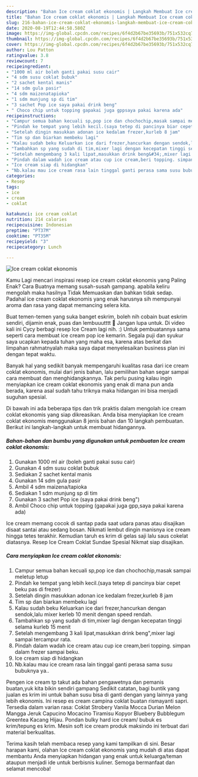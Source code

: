 ```yaml
---
description: "Bahan Ice cream coklat ekonomis | Langkah Membuat Ice cream coklat ekonomis Yang Enak Dan Lezat"
title: "Bahan Ice cream coklat ekonomis | Langkah Membuat Ice cream coklat ekonomis Yang Enak Dan Lezat"
slug: 216-bahan-ice-cream-coklat-ekonomis-langkah-membuat-ice-cream-coklat-ekonomis-yang-enak-dan-lezat
date: 2020-08-19T12:44:58.580Z
image: https://img-global.cpcdn.com/recipes/6f4d2b67be35693b/751x532cq70/ice-cream-coklat-ekonomis-foto-resep-utama.jpg
thumbnail: https://img-global.cpcdn.com/recipes/6f4d2b67be35693b/751x532cq70/ice-cream-coklat-ekonomis-foto-resep-utama.jpg
cover: https://img-global.cpcdn.com/recipes/6f4d2b67be35693b/751x532cq70/ice-cream-coklat-ekonomis-foto-resep-utama.jpg
author: Lou Patton
ratingvalue: 3.8
reviewcount: 7
recipeingredient:
- "1000 ml air boleh ganti pakai susu cair"
- "4 sdm susu coklat bubuk"
- "2 sachet kental manis"
- "14 sdm gula pasir"
- "4 sdm maizenatapioka"
- "1 sdm munjung sp di tim"
- "3 sachet Pop ice saya pakai drink beng"
- " Choco chip untuk topping gapakai juga gppsaya pakai karena ada"
recipeinstructions:
- "Campur semua bahan kecuali sp,pop ice dan chochochip,masak sampai meletup letup"
- "Pindah ke tempat yang lebih kecil.(saya tetep di pancinya biar cepet beku pas di frezer)"
- "Setelah dingin masukkan adonan ice kedalam frezer,kurleb 8 jam"
- "Tim sp dan biarkan membeku lagi"
- "Kalau sudah beku Keluarkan ice dari frezer,hancurkan dengan sendok,lalu mixer kerleb 10 menit dengan speed rendah."
- "Tambahkan sp yang sudah di tim,mixer lagi dengan kecepatan tinggi selama kurleb 15 menit"
- "Setelah mengembang 3 kali lipat,masukkan drink beng&#34;,mixer lagi sampai tercampur rata."
- "Pindah dalam wadah ice cream atau cup ice cream,beri topping. simpan dalam frezer sampai beku."
- "Ice cream siap di hidangkan"
- "Nb.kalau mau ice cream rasa lain tinggal ganti perasa sama susu bubuknya ya.."
categories:
- Resep
tags:
- ice
- cream
- coklat

katakunci: ice cream coklat 
nutrition: 214 calories
recipecuisine: Indonesian
preptime: "PT37M"
cooktime: "PT35M"
recipeyield: "3"
recipecategory: Lunch

---
```



![Ice cream coklat ekonomis](https://img-global.cpcdn.com/recipes/6f4d2b67be35693b/751x532cq70/ice-cream-coklat-ekonomis-foto-resep-utama.jpg)

Kamu Lagi mencari inspirasi resep ice cream coklat ekonomis yang Paling Enak? Cara Buatnya memang susah-susah gampang. apabila keliru mengolah maka hasilnya Tidak Memuaskan dan bahkan tidak sedap. Padahal ice cream coklat ekonomis yang enak harusnya sih mempunyai aroma dan rasa yang dapat memancing selera kita.

Buat temen-temen yang suka banget eskrim, boleh nih cobain buat eskrim sendiri, dijamin enak, puas dan lembuuutttt 🥰 Jangan lupa untuk. Di video kali ini Cycy berbagi resep Ice Cream lagi nih. :) Untuk pembuatannya sama seperti cara membuat ice cream pop ice kemarin. Segala puji dan syukur saya ucapkan kepada tuhan yang maha esa, karena atas berkat dan limpahan rahmatnyalah maka saya dapat menyelesaikan business plan ini dengan tepat waktu.

Banyak hal yang sedikit banyak mempengaruhi kualitas rasa dari ice cream coklat ekonomis, mulai dari jenis bahan, lalu pemilihan bahan segar sampai cara membuat dan menghidangkannya. Tak perlu pusing kalau ingin menyiapkan ice cream coklat ekonomis yang enak di mana pun anda berada, karena asal sudah tahu triknya maka hidangan ini bisa menjadi suguhan spesial.


Di bawah ini ada beberapa tips dan trik praktis dalam mengolah ice cream coklat ekonomis yang siap dikreasikan. Anda bisa menyiapkan Ice cream coklat ekonomis menggunakan 8 jenis bahan dan 10 langkah pembuatan. Berikut ini langkah-langkah untuk membuat hidangannya.

<!--inarticleads1-->

##### Bahan-bahan dan bumbu yang digunakan untuk pembuatan Ice cream coklat ekonomis:

1. Gunakan 1000 ml air (boleh ganti pakai susu cair)
1. Gunakan 4 sdm susu coklat bubuk
1. Sediakan 2 sachet kental manis
1. Gunakan 14 sdm gula pasir
1. Ambil 4 sdm maizena/tapioka
1. Sediakan 1 sdm munjung sp di tim
1. Gunakan 3 sachet Pop ice (saya pakai drink beng&#34;)
1. Ambil  Choco chip untuk topping (gapakai juga gpp,saya pakai karena ada)


Ice cream memang cocok di santap pada saat udara panas atau disajikan disaat santai atau sedang bosan. Nikmati lembut dingin manisnya ice cream hingga tetes terakhir. Kemudian taruh es krim di gelas saji lalu saus cokelat diatasnya. Resep Ice Cream Coklat Sundae Spesial Nikmat siap disajikan. 

<!--inarticleads2-->

##### Cara menyiapkan Ice cream coklat ekonomis:

1. Campur semua bahan kecuali sp,pop ice dan chochochip,masak sampai meletup letup
1. Pindah ke tempat yang lebih kecil.(saya tetep di pancinya biar cepet beku pas di frezer)
1. Setelah dingin masukkan adonan ice kedalam frezer,kurleb 8 jam
1. Tim sp dan biarkan membeku lagi
1. Kalau sudah beku Keluarkan ice dari frezer,hancurkan dengan sendok,lalu mixer kerleb 10 menit dengan speed rendah.
1. Tambahkan sp yang sudah di tim,mixer lagi dengan kecepatan tinggi selama kurleb 15 menit
1. Setelah mengembang 3 kali lipat,masukkan drink beng&#34;,mixer lagi sampai tercampur rata.
1. Pindah dalam wadah ice cream atau cup ice cream,beri topping. simpan dalam frezer sampai beku.
1. Ice cream siap di hidangkan
1. Nb.kalau mau ice cream rasa lain tinggal ganti perasa sama susu bubuknya ya..


Pengen ice cream tp takut ada bahan pengawetnya dan pemanis buatan,yuk kita bikin sendiri gampang Sedikit catatan, bagi buntik yang jualan es krim ini untuk bahan susu bisa di ganti dengan yang lainnya yang lebih ekonomis. Ini resep es cream campina coklat buatan rismayanti sapri. Tersedia dalam varian rasa: Coklat Strobery Vanila Mocca Durian Melon Mangga Jeruk Capucino Mocacino Tiramisu Kopyor Bluebery Bubblegum Greentea Kacang Hijau. Pondan bulky hard ice cream/ bubuk es krim/tepung es krim. Mesin soft ice cream produk maksindo ini terbuat dari material berkualitas. 

Terima kasih telah membaca resep yang kami tampilkan di sini. Besar harapan kami, olahan Ice cream coklat ekonomis yang mudah di atas dapat membantu Anda menyiapkan hidangan yang enak untuk keluarga/teman ataupun menjadi ide untuk berbisnis kuliner. Semoga bermanfaat dan selamat mencoba!

